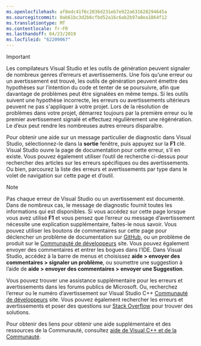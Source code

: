 ```yaml
---
ms.openlocfilehash: af8edc41f6c2036d231eb7e922a631628294645a
ms.sourcegitcommit: 0ab61bc3d2b6cfbd52a16c6ab2b97a8ea1864f12
ms.translationtype: MT
ms.contentlocale: fr-FR
ms.lasthandoff: 04/23/2019
ms.locfileid: "62209067"
---
```

> [!IMPORTANT]
> Les compilateurs Visual Studio et les outils de génération peuvent signaler de nombreux genres d’erreurs et avertissements. Une fois qu’une erreur ou un avertissement est trouvé, les outils de génération peuvent émettre des hypothèses sur l’intention du code et tenter de se poursuivre, afin que davantage de problèmes peut être signalées en même temps. Si les outils suivent une hypothèse incorrecte, les erreurs ou avertissements ultérieurs peuvent ne pas s'appliquer à votre projet. Lors de la résolution de problèmes dans votre projet, démarrez toujours par la première erreur ou le premier avertissement signalé et effectuez régulièrement une régénération. Le d’eux peut rendre les nombreuses autres erreurs disparaître.

Pour obtenir une aide sur un message particulier de diagnostic dans Visual Studio, sélectionnez-le dans la **sortie** fenêtre, puis appuyez sur la **F1** clé. Visual Studio ouvre la page de documentation pour cette erreur, s’il en existe. Vous pouvez également utiliser l’outil de recherche ci-dessus pour rechercher des articles sur les erreurs spécifiques ou des avertissements. Ou bien, parcourez la liste des erreurs et avertissements par type dans le volet de navigation sur cette page et d’outil.

> [!NOTE]
> Pas chaque erreur de Visual Studio ou un avertissement est documenté. Dans de nombreux cas, le message de diagnostic fournit toutes les informations qui est disponibles. Si vous accédez sur cette page lorsque vous avez utilisé **F1** et vous pensez que l’erreur ou message d’avertissement nécessite une explication supplémentaire, faites-le nous savoir. Vous pouvez utiliser les boutons de commentaires sur cette page pour déclencher un problème de documentation sur [GitHub](https://github.com/MicrosoftDocs/cpp-docs/issues), ou un problème de produit sur le [Communauté de développeurs](https://developercommunity.visualstudio.com/spaces/8/index.html) site. Vous pouvez également envoyer des commentaires et entrer les bogues dans l’IDE. Dans Visual Studio, accédez à la barre de menus et choisissez **aide > envoyer des commentaires > signaler un problème**, ou soumettre une suggestion à l’aide de **aide > envoyer des commentaires > envoyer une Suggestion**.

Vous pouvez trouver une assistance supplémentaire pour les erreurs et avertissements dans les forums publics de Microsoft. Ou, recherchez l’erreur ou le numéro d’avertissement sur Visual Studio C++ [Communauté de développeurs](https://developercommunity.visualstudio.com/spaces/8/index.html) site. Vous pouvez également rechercher les erreurs et avertissements et poser des questions sur [Stack Overflow](http://stackoverflow.com/) pour trouver des solutions.

Pour obtenir des liens pour obtenir une aide supplémentaire et des ressources de la Communauté, consultez [aide de Visual C++ et de la Communauté](../../overview/visual-cpp-help-and-community.md).